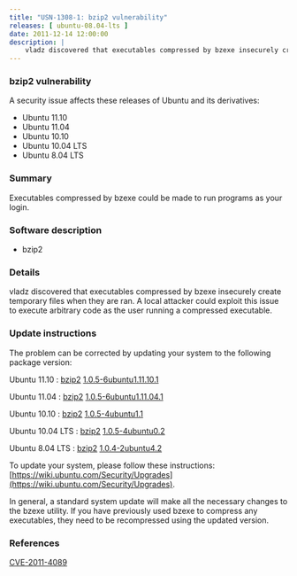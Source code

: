 ```yaml
---
title: "USN-1308-1: bzip2 vulnerability"
releases: [ ubuntu-08.04-lts ]
date: 2011-12-14 12:00:00
description: |
    vladz discovered that executables compressed by bzexe insecurely create temporary files when they are ran. A local attacker could exploit this issue to execute arbitrary code as the user running a compressed executable. 
--- 
```

 
### bzip2 vulnerability

A security issue affects these releases of Ubuntu and its derivatives:

* Ubuntu 11.10
* Ubuntu 11.04
* Ubuntu 10.10
* Ubuntu 10.04 LTS
* Ubuntu 8.04 LTS

### Summary

Executables compressed by bzexe could be made to run programs as your login.

### Software description

* bzip2 

### Details

vladz discovered that executables compressed by bzexe insecurely create temporary files when they are ran. A local attacker could exploit this issue to execute arbitrary code as the user running a compressed executable. 

### Update instructions

The problem can be corrected by updating your system to the following package version:

Ubuntu 11.10
 : [bzip2](https://launchpad.net/ubuntu/+source/bzip2) <span> [1.0.5-6ubuntu1.11.10.1](https://launchpad.net/ubuntu/+source/bzip2/1.0.5-6ubuntu1.11.10.1) </span> 

Ubuntu 11.04
 : [bzip2](https://launchpad.net/ubuntu/+source/bzip2) <span> [1.0.5-6ubuntu1.11.04.1](https://launchpad.net/ubuntu/+source/bzip2/1.0.5-6ubuntu1.11.04.1) </span> 

Ubuntu 10.10
 : [bzip2](https://launchpad.net/ubuntu/+source/bzip2) <span> [1.0.5-4ubuntu1.1](https://launchpad.net/ubuntu/+source/bzip2/1.0.5-4ubuntu1.1) </span> 

Ubuntu 10.04 LTS
 : [bzip2](https://launchpad.net/ubuntu/+source/bzip2) <span> [1.0.5-4ubuntu0.2](https://launchpad.net/ubuntu/+source/bzip2/1.0.5-4ubuntu0.2) </span> 

Ubuntu 8.04 LTS
 : [bzip2](https://launchpad.net/ubuntu/+source/bzip2) <span> [1.0.4-2ubuntu4.2](https://launchpad.net/ubuntu/+source/bzip2/1.0.4-2ubuntu4.2) </span> 

To update your system, please follow these instructions: [https://wiki.ubuntu.com/Security/Upgrades](https://wiki.ubuntu.com/Security/Upgrades).

In general, a standard system update will make all the necessary changes to the bzexe utility. If you have previously used bzexe to compress any executables, they need to be recompressed using the updated version. 

### References

 [CVE-2011-4089](http://people.ubuntu.com/~ubuntu-security/cve/CVE-2011-4089)
 
